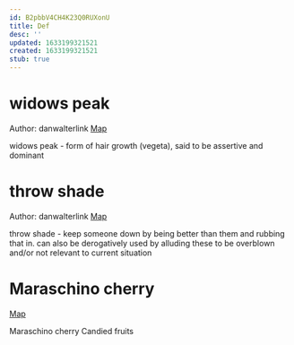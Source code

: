 ```yaml
---
id: B2pbbV4CH4K23Q0RUXonU
title: Def
desc: ''
updated: 1633199321521
created: 1633199321521
stub: true
---
```

# widows peak

Author: danwalterlink
[Map](http://maps.google.com/maps?z=6&q=47.499634,8.730003)

widows peak - form of hair growth (vegeta), said to be assertive and dominant

# throw shade

Author: danwalterlink
[Map](http://maps.google.com/maps?z=6&q=47.499542,8.730002)

throw shade - keep someone down by being better than them and rubbing that in. can also be derogatively used by alluding these to be overblown and/or not relevant to current situation

# Maraschino cherry

[Map](http://maps.google.com/maps?z=6&q=47.499599,8.729998)

Maraschino cherry
Candied fruits
